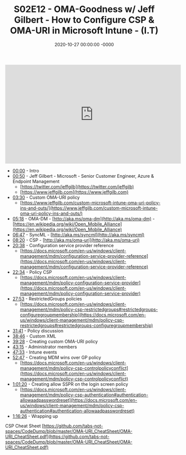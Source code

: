 ﻿---
layout: post
title: "S02E12 - OMA-Goodness w/ Jeff Gilbert - How to Configure CSP & OMA-URI in Microsoft Intune - (I.T)"
date: 2020-10-27 00:00:00 -0000
categories:
---

<iframe loading="lazy" width="560" height="315" src="https://www.youtube.com/embed/rDzHJwG-Vjk" title="YouTube video player" frameborder="0" allow="accelerometer; autoplay; clipboard-write; encrypted-media; gyroscope; picture-in-picture" allowfullscreen></iframe>

 * [00:00](https://www.youtube.com/watch?v=rDzHJwG-Vjk&t=0s) - Intro
 * [00:50](https://www.youtube.com/watch?v=rDzHJwG-Vjk&t=50s) - Jeff Gilbert - Microsoft - Senior Customer Engineer, Azure & Endpoint Management
   - [https://twitter.com/jeffgilb](https://twitter.com/jeffgilb)
   - [https://www.jeffgilb.com](https://www.jeffgilb.com)
 * [03:30](https://www.youtube.com/watch?v=rDzHJwG-Vjk&t=210s) - Custom OMA-URI policy
   - [https://www.jeffgilb.com/custom-microsoft-intune-oma-uri-policy-ins-and-outs/](https://www.jeffgilb.com/custom-microsoft-intune-oma-uri-policy-ins-and-outs/)
 * [05:18](https://www.youtube.com/watch?v=rDzHJwG-Vjk&t=318s) - OMA-DM - [http://aka.ms/oma-dm](http://aka.ms/oma-dm) - [https://en.wikipedia.org/wiki/Open_Mobile_Alliance](https://en.wikipedia.org/wiki/Open_Mobile_Alliance)
 * [06:47](https://www.youtube.com/watch?v=rDzHJwG-Vjk&t=407s) - SyncML - [http://aka.ms/syncml](http://aka.ms/syncml)
 * [08:20](https://www.youtube.com/watch?v=rDzHJwG-Vjk&t=500s) - CSP - [http://aka.ms/oma-uri](http://aka.ms/oma-uri)
 * [20:38](https://www.youtube.com/watch?v=rDzHJwG-Vjk&t=1238s) - Configuration service provider reference
   - [https://docs.microsoft.com/en-us/windows/client-management/mdm/configuration-service-provider-reference](https://docs.microsoft.com/en-us/windows/client-management/mdm/configuration-service-provider-reference)
 * [22:34](https://www.youtube.com/watch?v=rDzHJwG-Vjk&t=1354s) - Policy CSP
   - [https://docs.microsoft.com/en-us/windows/client-management/mdm/policy-configuration-service-provider](https://docs.microsoft.com/en-us/windows/client-management/mdm/policy-configuration-service-provider)
 * [27:53](https://www.youtube.com/watch?v=rDzHJwG-Vjk&t=1673s) - RestrictedGroups policies
   - [https://docs.microsoft.com/en-us/windows/client-management/mdm/policy-csp-restrictedgroups#restrictedgroups-configuregroupmembership](https://docs.microsoft.com/en-us/windows/client-management/mdm/policy-csp-restrictedgroups#restrictedgroups-configuregroupmembership)
 * [31:41](https://www.youtube.com/watch?v=rDzHJwG-Vjk&t=1901s) - Policy discussion
 * [38:46](https://www.youtube.com/watch?v=rDzHJwG-Vjk&t=2326s) - Custom XML
 * [39:28](https://www.youtube.com/watch?v=rDzHJwG-Vjk&t=2368s) - Creating custom OMA-URI policy
 * [43:15](https://www.youtube.com/watch?v=rDzHJwG-Vjk&t=2595s) - Administrator members
 * [47:33](https://www.youtube.com/watch?v=rDzHJwG-Vjk&t=2853s) - Intune events
 * [52:47](https://www.youtube.com/watch?v=rDzHJwG-Vjk&t=3167s) - Creating MDM wins over GP policy
   - [https://docs.microsoft.com/en-us/windows/client-management/mdm/policy-csp-controlpolicyconflict](https://docs.microsoft.com/en-us/windows/client-management/mdm/policy-csp-controlpolicyconflict)
 * [1:01:20](https://www.youtube.com/watch?v=rDzHJwG-Vjk&t=140s) - Creating allow SSPR on the login screen policy
   - [https://docs.microsoft.com/en-us/windows/client-management/mdm/policy-csp-authentication#authentication-allowaadpasswordreset](https://docs.microsoft.com/en-us/windows/client-management/mdm/policy-csp-authentication#authentication-allowaadpasswordreset)
 * [1:16:26](https://www.youtube.com/watch?v=rDzHJwG-Vjk&t=1046s) - Wrapping up

CSP Cheat Sheet
[https://github.com/tabs-not-spaces/CodeDump/blob/master/OMA-URI_CheatSheet/OMA-URI_CheatSheet.pdf](https://github.com/tabs-not-spaces/CodeDump/blob/master/OMA-URI_CheatSheet/OMA-URI_CheatSheet.pdf)


